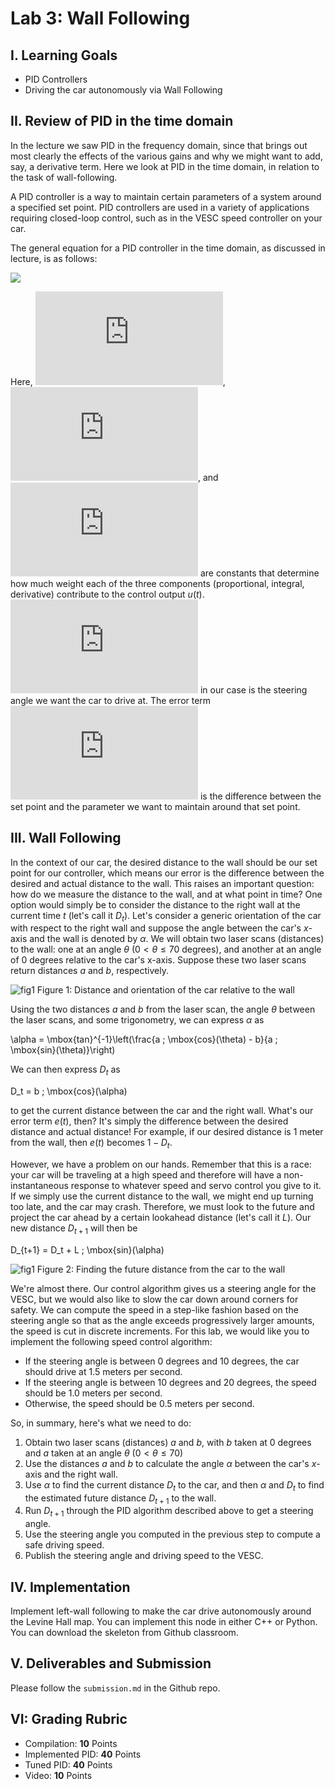 # Lab 3: Wall Following

## I. Learning Goals

- PID Controllers
- Driving the car autonomously via Wall Following

## II. Review of PID in the time domain

In the lecture we saw PID in the frequency domain, since that brings out most clearly the effects of the various gains and why we might want to add, say, a derivative term. Here we look at PID in the time domain, in relation to the task of wall-following.

A PID controller is a way to maintain certain parameters of a system around a specified set point. PID controllers are used in a variety of applications requiring closed-loop control, such as in the VESC speed controller on your car.

The general equation for a PID controller in the time domain, as discussed in lecture, is as follows:

![](https://latex.codecogs.com/svg.latex?u(t)=K_{p}e(t)+K_{i}\int_{0}^{t}e(t^{\prime})dt^{\prime}+K_{d}\frac{d}{dt}(e(t)) )



Here, ![](https://latex.codecogs.com/svg.latex?u(t)=K_p), ![](https://latex.codecogs.com/svg.latex?u(t)=K_i), and ![](https://latex.codecogs.com/svg.latex?u(t)=K_d) are constants that determine how much weight each of the three components (proportional, integral, derivative) contribute to the control output $u(t)$. ![](https://latex.codecogs.com/svg.latex?u(t)=u(t)) in our case is the steering angle we want the car to drive at. The error term ![](https://latex.codecogs.com/svg.latex?u(t)=e(t)) is the difference between the set point and the parameter we want to maintain around that set point.

## III. Wall Following

In the context of our car, the desired distance to the wall should be our set point for our controller, which means our error is the difference between the desired and actual distance to the wall. This raises an important question: how do we measure the distance to the wall, and at what point in time? One option would simply be to consider the distance to the right wall at the current time $t$ (let's call it $D_t$). Let's consider a generic orientation of the car with respect to the right wall and suppose the angle between the car's $x$-axis and the wall is denoted by $\alpha$. We will obtain two laser scans (distances) to the wall: one at an angle $\theta$ ($0 < \theta \leq 70$ degrees), and another at an angle of 0 degrees relative to the car's x-axis. Suppose these two laser scans return distances $a$ and $b$, respectively.

![fig1](imgs/wall_following_lab_figure_1.png)
Figure 1: Distance and orientation of the car relative to the wall

Using the two distances $a$ and $b$ from the laser scan, the angle $\theta$ between the laser scans, and some trigonometry, we can express $\alpha$ as

\alpha = \mbox{tan}^{-1}\left(\frac{a \; \mbox{cos}(\theta) - b}{a \; \mbox{sin}(\theta)}\right)

We can then express $D_t$ as 

D_t = b \; \mbox{cos}(\alpha)

to get the current distance between the car and the right wall. What's our error term $e(t)$, then? It's simply the difference between the desired distance and actual distance! For example, if our desired distance is 1 meter from the wall, then $e(t)$ becomes $1 - D_t$.
	
However, we have a problem on our hands. Remember that this is a race: your car will be traveling at a high speed and therefore will have a non-instantaneous response to whatever speed and servo control you give to it. If we simply use the current distance to the wall, we might end up turning too late, and the car may crash. Therefore, we must look to the future and project the car ahead by a certain lookahead distance (let's call it $L$). Our new distance $D_{t+1}$ will then be

D_{t+1} = D_t + L \; \mbox{sin}(\alpha)

![fig1](imgs/wall_following_lab_figure_2.png)
Figure 2: Finding the future distance from the car to the wall

We're almost there. Our control algorithm gives us a steering angle for the VESC, but we would also like to slow the car down around corners for safety. We can compute the speed in a step-like fashion based on the steering angle so that as the angle exceeds progressively larger amounts, the speed is cut in discrete increments. For this lab, we would like you to implement the following speed control algorithm:

- If the steering angle is between 0 degrees and 10 degrees, the car should drive at 1.5 meters per second.
- If the steering angle is between 10 degrees and 20 degrees, the speed should be 1.0 meters per second.
- Otherwise, the speed should be 0.5 meters per second.

So, in summary, here's what we need to do:

1. Obtain two laser scans (distances) $a$ and $b$, with $b$ taken at 0 degrees and $a$ taken at an angle $\theta$ ($0 < \theta \leq 70$)
2. Use the distances $a$ and $b$ to calculate the angle $\alpha$ between the car's $x$-axis and the right wall.
3. Use $\alpha$ to find the current distance $D_t$ to the car, and then $\alpha$ and $D_t$ to find the estimated future distance $D_{t+1}$ to the wall.
4. Run $D_{t+1}$ through the PID algorithm described above to get a steering angle.
5. Use the steering angle you computed in the previous step to compute a safe driving speed.
6. Publish the steering angle and driving speed to the VESC.

## IV. Implementation

Implement left-wall following to make the car drive autonomously around the Levine Hall map. You can implement this node in either C++ or Python. You can download the skeleton from Github classroom.

## V. Deliverables and Submission

Please follow the `submission.md` in the Github repo.

## VI: Grading Rubric

- Compilation: **10** Points
- Implemented PID: **40** Points
- Tuned PID: **40** Points
- Video: **10** Points
